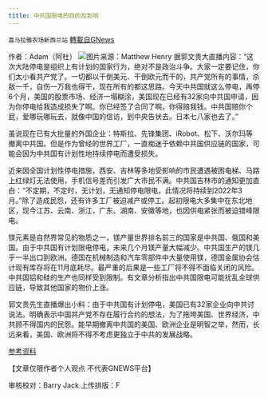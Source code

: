 ```yaml
---
title: 中共国限电的目的及影响
---
```

`喜马拉雅农场新西兰站` [轉載自GNews](https://gnews.org/zh-hans/1604128/)

作者：Adam（阿杜）
![](https://assets.gnews.org/wp-content/uploads/2021/10/图片-1-5.jpg)图片来源：Matthew Henry
据郭文贵大直播内容：“这次大陆停电是组织上有计划的国家行为，绝对不是政治斗争。大家一定要记住，你们太小看共产党了。一切都以干倒美元、干倒欧元而干的，共产党所有的事情，杀敌一千，自伤一万我也得干，现在所有的都这思路。今天中共国就这么停电，再停6个月，美国的股票市场、经济一塌糊涂，美国现在已经有32家向中共国申请，因为你停电给我造成损失了啊。你已经签了合同了啊，你得赔我钱。中共国赔你个屁，爱哪玩哪玩去，就像中国的信访，到中央告状去。日本七八家也去了。”

虽说现在已有大批量的外国企业：特斯拉、先锋集团、iRobot、松下、沃尔玛等撤离中共国。但是作为曾经的世界工厂，一直痴迷于依赖中共国供应链的国家，可能会因为中共国有计划性地持续停电而遭受损失。

近来因全国计划性停电措施，西安、吉林等多地受影响的市民遭遇被困电梯、马路上红绿灯无法使用，手机信号差而引发广大市民不满。中共国吉林市的通知更加直白：“不定期，不定时，无计划，无通知停电限电，此情况将持续到2022年3月。”除了造成民怨，还有许多工厂被迫减产或停工。起初限电大多集中在东北地区，现今江苏、云南、浙江，广东、湖南、安徽等地，也因供电紧张而被迫错峰限电。

镁元素是自然界常见的物质之一，镁产量世界排名前三的国家是中共国、俄国和美国。由于中共国有计划限电停电，未来几个月镁产量大幅减少。中共国生产的镁几乎一半出口到欧洲。德国在机械制造和汽车零部件中大量使用镁，德国金属协会估计现有库存将在11月底耗尽。最严重的后果是一些工厂将不得不面临关闭的风险。中共国铝和硅的生产也同样受到限制。有文章分析指出中共国限电可能扰乱全球供应链，导致其他国家的物价上涨。

郭文贵先生直播爆出小料：由于中共国有计划停电，美国已有32家企业向中共讨说法。明确表示中国共产党不存在履行合约的想法，为了拖垮美国、世界经济，中共顾不得国内的民怨。能早期撤离中共国的美国、欧洲企业是明智之举，然而，长远来看，美国、欧洲将不得不考虑更独立于中共的发展战略。

[参考资料](https://gtv.org/video/id=61599f5b304e992109ae6927%20https://www.nytimes.com/2021/10/17/business/economy/china-economy-gdp.html%20https://min.news/en/economy/208f37bf2a70919e525044a48814471e.html?__cf_chl_jschl_tk__=pmd_6WR3vjDOjj9dmCfRIBryMqkaKuJ1pvhqzln99qOdQfE-1634625185-0-gqNtZGzNAiWjcnBszQiR%20https://cn.reuters.com/article/china-magnesium-maelstrom-automakers-092-idCNKBS2GH03G)

【文章仅限作者个人观点 不代表GNEWS平台】

审核校对：Barry Jack
上传排版：F
